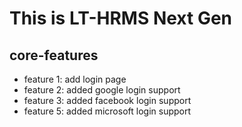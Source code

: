 # This is LT-HRMS Next Gen

## core-features
* feature 1: add login page
* feature 2: added google login support
* feature 3: added facebook login support
* feature 5: added microsoft login support
